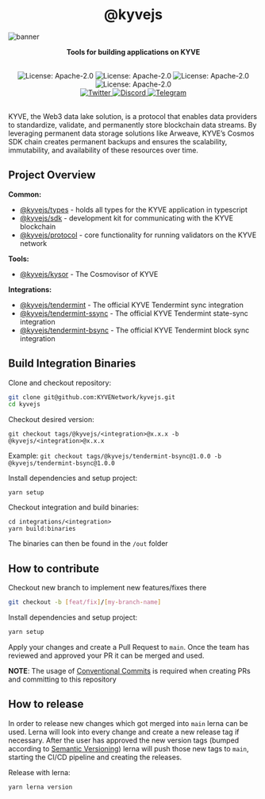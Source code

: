 <div align="center">
  <h1>@kyvejs</h1>
</div>

![banner](https://arweave.net/RkC-azeak1eOQGOLSaPNzHo-ORc-cWgnmdJnSScedFE)

<p align="center">
<strong>Tools for building applications on KYVE</strong>
</p>

<br/>

<div align="center">
  <img alt="License: Apache-2.0" src="https://badgen.net/github/license/KYVENetwork/kyvejs?color=green" />

  <img alt="License: Apache-2.0" src="https://badgen.net/github/stars/KYVENetwork/kyvejs?color=green" />

  <img alt="License: Apache-2.0" src="https://badgen.net/github/contributors/KYVENetwork/kyvejs?color=green" />

  <img alt="License: Apache-2.0" src="https://badgen.net/github/releases/KYVENetwork/kyvejs?color=green" />
</div>

<div align="center">
  <a href="https://twitter.com/KYVENetwork" target="_blank">
    <img alt="Twitter" src="https://badgen.net/badge/icon/twitter?icon=twitter&label" />
  </a>
  <a href="https://discord.com/invite/kyve" target="_blank">
    <img alt="Discord" src="https://badgen.net/badge/icon/discord?icon=discord&label" />
  </a>
  <a href="https://t.me/kyvenet" target="_blank">
    <img alt="Telegram" src="https://badgen.net/badge/icon/telegram?icon=telegram&label" />
  </a>
</div>

<br/>

KYVE, the Web3 data lake solution, is a protocol that enables data providers to standardize, validate, and permanently store blockchain data streams. By leveraging permanent data storage solutions like Arweave, KYVE’s Cosmos SDK chain creates permanent backups and ensures the scalability, immutability, and availability of these resources over time.

## Project Overview

**Common:**

- [@kyvejs/types](common/types/README.md) - holds all types for the KYVE application in typescript
- [@kyvejs/sdk](common/sdk/README.md) - development kit for communicating with the KYVE blockchain
- [@kyvejs/protocol](common/protocol/README.md) - core functionality for running validators on the KYVE network

**Tools:**

- [@kyvejs/kysor](tools/kysor/README.md) - The Cosmovisor of KYVE

**Integrations:**

- [@kyvejs/tendermint](integrations/tendermint/README.md) - The official KYVE Tendermint sync integration
- [@kyvejs/tendermint-ssync](integrations/tendermint-ssync/README.md) - The official KYVE Tendermint state-sync integration
- [@kyvejs/tendermint-bsync](integrations/tendermint-bsync/README.md) - The official KYVE Tendermint block sync integration

## Build Integration Binaries

Clone and checkout repository:

```bash
git clone git@github.com:KYVENetwork/kyvejs.git
cd kyvejs
```

Checkout desired version:

```
git checkout tags/@kyvejs/<integration>@x.x.x -b @kyvejs/<integration>@x.x.x
```

Example: `git checkout tags/@kyvejs/tendermint-bsync@1.0.0 -b @kyvejs/tendermint-bsync@1.0.0`

Install dependencies and setup project:

```
yarn setup
```

Checkout integration and build binaries:

```
cd integrations/<integration>
yarn build:binaries
```

The binaries can then be found in the `/out` folder

## How to contribute

Checkout new branch to implement new features/fixes there

```bash
git checkout -b [feat/fix]/[my-branch-name]
```

Install dependencies and setup project:

```bash
yarn setup
```

Apply your changes and create a Pull Request to `main`. Once the team has
reviewed and approved your PR it can be merged and used.

**NOTE**: The usage of [Conventional Commits](https://conventionalcommits.org) is required when creating PRs and committing to this repository

## How to release

In order to release new changes which got merged into `main` lerna can be used. Lerna will look into every change and create a new release tag if necessary. After the user has approved the new version tags (bumped according to [Semantic Versioning](https://semver.org/)) lerna will push those new tags to `main`, starting the CI/CD pipeline and creating the releases.

Release with lerna:

```
yarn lerna version
```
